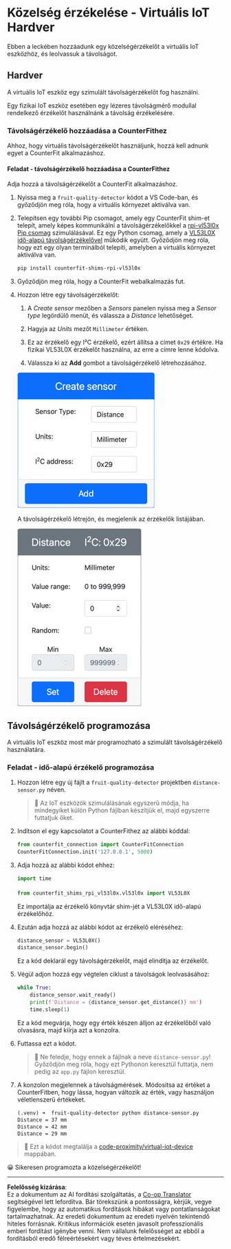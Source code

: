 <!--
CO_OP_TRANSLATOR_METADATA:
{
  "original_hash": "7e9f05bdc50a40fd924b1d66934471bf",
  "translation_date": "2025-08-27T20:45:12+00:00",
  "source_file": "4-manufacturing/lessons/4-trigger-fruit-detector/virtual-device-proximity.md",
  "language_code": "hu"
}
-->
# Közelség érzékelése - Virtuális IoT Hardver

Ebben a leckében hozzáadunk egy közelségérzékelőt a virtuális IoT eszközhöz, és leolvassuk a távolságot.

## Hardver

A virtuális IoT eszköz egy szimulált távolságérzékelőt fog használni.

Egy fizikai IoT eszköz esetében egy lézeres távolságmérő modullal rendelkező érzékelőt használnánk a távolság érzékelésére.

### Távolságérzékelő hozzáadása a CounterFithez

Ahhoz, hogy virtuális távolságérzékelőt használjunk, hozzá kell adnunk egyet a CounterFit alkalmazáshoz.

#### Feladat - távolságérzékelő hozzáadása a CounterFithez

Adja hozzá a távolságérzékelőt a CounterFit alkalmazáshoz.

1. Nyissa meg a `fruit-quality-detector` kódot a VS Code-ban, és győződjön meg róla, hogy a virtuális környezet aktiválva van.

1. Telepítsen egy további Pip csomagot, amely egy CounterFit shim-et telepít, amely képes kommunikálni a távolságérzékelőkkel a [rpi-vl53l0x Pip csomag](https://pypi.org/project/rpi-vl53l0x/) szimulálásával. Ez egy Python csomag, amely a [VL53L0X idő-alapú távolságérzékelővel](https://wiki.seeedstudio.com/Grove-Time_of_Flight_Distance_Sensor-VL53L0X/) működik együtt. Győződjön meg róla, hogy ezt egy olyan terminálból telepíti, amelyben a virtuális környezet aktiválva van.

    ```sh
    pip install counterfit-shims-rpi-vl53l0x
    ```

1. Győződjön meg róla, hogy a CounterFit webalkalmazás fut.

1. Hozzon létre egy távolságérzékelőt:

    1. A *Create sensor* mezőben a *Sensors* panelen nyissa meg a *Sensor type* legördülő menüt, és válassza a *Distance* lehetőséget.

    1. Hagyja az *Units* mezőt `Millimeter` értéken.

    1. Ez az érzékelő egy I²C érzékelő, ezért állítsa a címet `0x29` értékre. Ha fizikai VL53L0X érzékelőt használna, az erre a címre lenne kódolva.

    1. Válassza ki az **Add** gombot a távolságérzékelő létrehozásához.

    ![A távolságérzékelő beállításai](../../../../../translated_images/counterfit-create-distance-sensor.967c9fb98f27888d95920c9784d004c972490eb71f70397fe13bd70a79a879a3.hu.png)

    A távolságérzékelő létrejön, és megjelenik az érzékelők listájában.

    ![A létrehozott távolságérzékelő](../../../../../translated_images/counterfit-distance-sensor.079eefeeea0b68afc36431ce8fcbe2f09a7e4916ed1cd5cb30e696db53bc18fa.hu.png)

## Távolságérzékelő programozása

A virtuális IoT eszköz most már programozható a szimulált távolságérzékelő használatára.

### Feladat - idő-alapú érzékelő programozása

1. Hozzon létre egy új fájlt a `fruit-quality-detector` projektben `distance-sensor.py` néven.

    > 💁 Az IoT eszközök szimulálásának egyszerű módja, ha mindegyiket külön Python fájlban készítjük el, majd egyszerre futtatjuk őket.

1. Indítson el egy kapcsolatot a CounterFithez az alábbi kóddal:

    ```python
    from counterfit_connection import CounterFitConnection
    CounterFitConnection.init('127.0.0.1', 5000)
    ```

1. Adja hozzá az alábbi kódot ehhez:

    ```python
    import time
    
    from counterfit_shims_rpi_vl53l0x.vl53l0x import VL53L0X
    ```

    Ez importálja az érzékelő könyvtár shim-jét a VL53L0X idő-alapú érzékelőhöz.

1. Ezután adja hozzá az alábbi kódot az érzékelő eléréséhez:

    ```python
    distance_sensor = VL53L0X()
    distance_sensor.begin()
    ```

    Ez a kód deklarál egy távolságérzékelőt, majd elindítja az érzékelőt.

1. Végül adjon hozzá egy végtelen ciklust a távolságok leolvasásához:

    ```python
    while True:
        distance_sensor.wait_ready()
        print(f'Distance = {distance_sensor.get_distance()} mm')
        time.sleep(1)
    ```

    Ez a kód megvárja, hogy egy érték készen álljon az érzékelőből való olvasásra, majd kiírja azt a konzolra.

1. Futtassa ezt a kódot.

    > 💁 Ne feledje, hogy ennek a fájlnak a neve `distance-sensor.py`! Győződjön meg róla, hogy ezt Pythonon keresztül futtatja, nem pedig az `app.py` fájlon keresztül.

1. A konzolon megjelennek a távolságmérések. Módosítsa az értéket a CounterFitben, hogy lássa, hogyan változik az érték, vagy használjon véletlenszerű értékeket.

    ```output
    (.venv) ➜  fruit-quality-detector python distance-sensor.py 
    Distance = 37 mm
    Distance = 42 mm
    Distance = 29 mm
    ```

> 💁 Ezt a kódot megtalálja a [code-proximity/virtual-iot-device](../../../../../4-manufacturing/lessons/4-trigger-fruit-detector/code-proximity/virtual-iot-device) mappában.

😀 Sikeresen programozta a közelségérzékelőt!

---

**Felelősség kizárása**:  
Ez a dokumentum az AI fordítási szolgáltatás, a [Co-op Translator](https://github.com/Azure/co-op-translator) segítségével lett lefordítva. Bár törekszünk a pontosságra, kérjük, vegye figyelembe, hogy az automatikus fordítások hibákat vagy pontatlanságokat tartalmazhatnak. Az eredeti dokumentum az eredeti nyelvén tekintendő hiteles forrásnak. Kritikus információk esetén javasolt professzionális emberi fordítást igénybe venni. Nem vállalunk felelősséget az ebből a fordításból eredő félreértésekért vagy téves értelmezésekért.